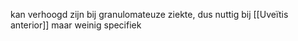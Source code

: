 kan verhoogd zijn bij granulomateuze ziekte, dus nuttig bij [[Uveïtis anterior]]
maar weinig specifiek